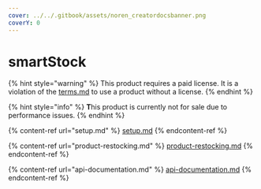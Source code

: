 ```yaml
---
cover: ../../.gitbook/assets/noren_creatordocsbanner.png
coverY: 0
---
```


# smartStock

{% hint style="warning" %}
This product requires a paid license. It is a violation of the [terms.md](../../gs/terms.md "mention") to use a product without a license.
{% endhint %}

{% hint style="info" %}
**T**his product is currently not for sale due to performance issues.
{% endhint %}

{% content-ref url="setup.md" %}
[setup.md](setup.md)
{% endcontent-ref %}

{% content-ref url="product-restocking.md" %}
[product-restocking.md](product-restocking.md)
{% endcontent-ref %}

{% content-ref url="api-documentation.md" %}
[api-documentation.md](api-documentation.md)
{% endcontent-ref %}
